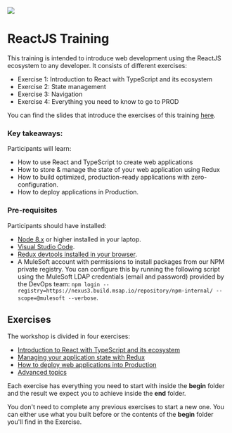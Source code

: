 ![](https://www.valuecoders.com/blog/wp-content/uploads/2016/08/react.png)

# ReactJS Training

This training is intended to introduce web development using the ReactJS ecosystem to any developer. It consists of different exercises:

* Exercise 1: Introduction to React with TypeScript and its ecosystem
* Exercise 2: State management
* Exercise 3: Navigation
* Exercise 4: Everything you need to know to go to PROD

You can find the slides that introduce the exercises of this training [here](https://docs.google.com/presentation/d/1iB-UDYZbJEOfXmJJ3kj-EklgE_rDcAo-eVZO7fFVcN8/edit#slide=id.g3ec7f0c99c_0_9).

### Key takeaways:

Participants will learn:

* How to use React and TypeScript to create web applications
* How to store & manage the state of your web application using Redux
* How to build optimized, production-ready applications with zero-configuration.
* How to deploy applications in Production.

### Pre-requisites

Participants should have installed:

* [Node 8.x](https://nodejs.org/en/) or higher installed in your laptop.
* [Visual Studio Code](https://code.visualstudio.com/).
* [Redux devtools installed in your browser](https://github.com/zalmoxisus/redux-devtools-extension#installation).
* A MuleSoft account with permissions to install packages from our NPM private registry. You can configure this by running the following script using the MuleSoft LDAP credentials (email and password) provided by the DevOps team: `npm login --registry=https://nexus3.build.msap.io/repository/npm-internal/ --scope=@mulesoft --verbose`.

## Exercises

The workshop is divided in four exercises:

* [Introduction to React with TypeScript and its ecosystem](./exercise-1)
* [Managing your application state with Redux](./exercise-2)
* [How to deploy web applications into Production](./exercise-3)
* [Advanced topics](./exercise-4)

Each exercise has everything you need to start with inside the **begin** folder and the result we expect you to achieve inside the **end** folder.

You don't need to complete any previous exercises to start a new one. You can either use what you built before or the contents of the **begin** folder you'll find in the Exercise.
